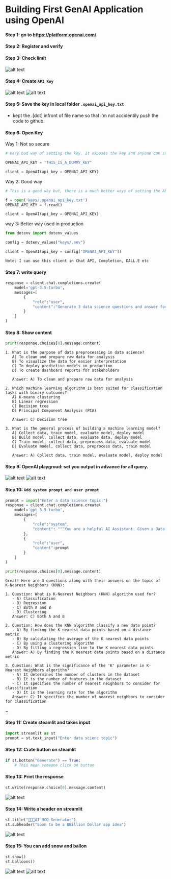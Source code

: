 # Building First GenAI Application using OpenAI

#### Step 1: go to https://platform.openai.com/
#### Step 2: Register and verify
#### Step 3: Check limit
![alt text](image.png)
#### Step 4: Create `API Key`
![alt text](image-2.png)
![alt text](image-3.png)
#### Step 5: Save the key in local folder `.openai_api_key.txt`
* kept the .[dot] infront of file name so that i'm not accidentily push the code to github.

#### Step 6: Open Key
Way 1: Not so secure
```python
# Very bad way of setting the key. It exposes the key and anyone can steal it.

OPENAI_API_KEY = "THIS_IS_A_DUMMY_KEY"

client = OpenAI(api_key = OPENAI_API_KEY)
```

Way 2: Good way
```python
# This is a good way but, there is a much better ways of setting the API key using .env

f = open('keys/.openai_api_key.txt')
OPENAI_API_KEY = f.read()

client = OpenAI(api_key = OPENAI_API_KEY)
```

way 3: Better way used in production
```python
from dotenv import dotenv_values

config = dotenv_values("keys/.env")

client = OpenAI(api_key = config["OPENAI_API_KEY"])
```
`Note: I can use this client in Chat API, Completion, DALL.E etc`

#### Step 7: write query
```python
response = client.chat.completions.create(
    model='gpt-3.5-turbo',
    messages=[
        {
            "role":"user",
            "content":"Generate 3 data science questions and answer for MCQ test."
        }
    ]
)
```

#### Step 8: Show content
```python
print(response.choices[0].message.content)
```
```
1. What is the purpose of data preprocessing in data science?
   A) To clean and prepare raw data for analysis
   B) To visualize the data for easier interpretation
   C) To deploy predictive models in production
   D) To create dashboard reports for stakeholders
   
   Answer: A) To clean and prepare raw data for analysis

2. Which machine learning algorithm is best suited for classification tasks with binary outcomes?
   A) K-means clustering
   B) Linear regression
   C) Decision tree
   D) Principal Component Analysis (PCA)
   
   Answer: C) Decision tree

3. What is the general process of building a machine learning model?
   A) Collect data, train model, evaluate model, deploy model
   B) Build model, collect data, evaluate data, deploy model
   C) Train model, collect data, preprocess data, evaluate model
   D) Evaluate model, collect data, preprocess data, train model
   
   Answer: A) Collect data, train model, evaluate model, deploy model
```

#### Step 9: OpenAI playgroud: set you output in advance for all query.
![alt text](image-4.png)
![alt text](image-5.png)

#### Step 10: `Add system prompt and user prompt`
```python
prompt = input("Enter a data science topic:")
response = client.chat.completions.create(
    model='gpt-3.5-turbo',
    messages=[
        {
            "role":"system",
            "content": """You are a helpful AI Assistant. Given a Data Science Topic you always generate 3 questions and answer for MCQ test."""
        },
        {
            "role":"user",
            "content":prompt
        }
    ]
)
```
```python
print(response.choices[0].message.content)
```
```
Great! Here are 3 questions along with their answers on the topic of K-Nearest Neighbors (KNN):

1. Question: What is K-Nearest Neighbors (KNN) algorithm used for?
   - A) Classification
   - B) Regression
   - C) Both A and B
   - D) Clustering
   Answer: C) Both A and B

2. Question: How does the KNN algorithm classify a new data point?
   - A) By finding the K nearest data points based on a distance metric
   - B) By calculating the average of the K nearest data points
   - C) By using a clustering algorithm
   - D) By fitting a regression line to the K nearest data points
   Answer: A) By finding the K nearest data points based on a distance metric

3. Question: What is the significance of the 'K' parameter in K-Nearest Neighbors algorithm?
   - A) It determines the number of clusters in the dataset
   - B) It is the number of features in the dataset
   - C) It specifies the number of nearest neighbors to consider for classification
   - D) It is the learning rate for the algorithm
   Answer: C) It specifies the number of nearest neighbors to consider for classification
```
~

#### Step 11: Create steamlit and takes input
```python
import streamlit as st
prompt = st.text_input("Enter data scienc topic")
```

#### Step 12: Crate button on steamlit
```python
if st.botton("Generate") == True:
    # This mean someone click on button
```

#### Step 13: Print the response
```python
st.write(response.choice[0].message.content)
```
![alt text](image-8.png)

#### Step 14: Write a header on streamlit
```python
st.title("💬💬💬AI MCQ Generator")
st.subheader("Soon to be a 💲Billion Dollar app idea")
```
![alt text](image-9.png)

#### Step 15: You can add snow and ballon
```python
st.snow()
st.balloons()
```
![alt text](image-10.png)
![alt text](image-11.png)